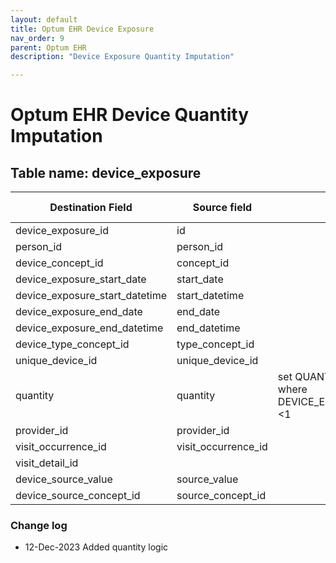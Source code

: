 ```yaml
---
layout: default
title: Optum EHR Device Exposure 
nav_order: 9
parent: Optum EHR
description: "Device Exposure Quantity Imputation"

---
```


# Optum EHR Device Quantity Imputation

## Table name: device_exposure


| Destination Field | Source field | Logic | Comment field |
| --- | --- | --- | --- |
| device_exposure_id | id |  |  |
| person_id | person_id |  |  |
| device_concept_id | concept_id |  |  |
| device_exposure_start_date | start_date |  |  |
| device_exposure_start_datetime | start_datetime |  |  |
| device_exposure_end_date | end_date |  |  |
| device_exposure_end_datetime | end_datetime |  |  |
| device_type_concept_id | type_concept_id |  |  |
| unique_device_id | unique_device_id |  |  |
| quantity | quantity | set QUANTITY = NULL where DEVICE_EXPOSURE.quantity <1  |  |
| provider_id | provider_id |  |  |
| visit_occurrence_id | visit_occurrence_id |  |  |
| visit_detail_id |  |  |  |
| device_source_value | source_value |  |  |
| device_source_concept_id | source_concept_id |  |  |

### Change log

- 12-Dec-2023
Added quantity logic